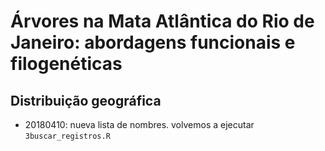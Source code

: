 # Árvores na Mata Atlântica do Rio de Janeiro: abordagens funcionais e filogenéticas

## Distribuição geográfica

+ 20180410: nueva lista de nombres. volvemos a ejecutar `3buscar_registros.R`
